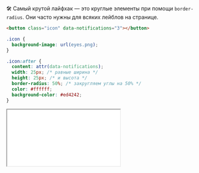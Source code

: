🛠 Самый крутой лайфхак — это круглые элементы при помощи `border-radius`. Они часто нужны для всяких лейблов на странице.

```html
<button class="icon" data-notifications="3"></button>
```

```css
.icon {
  background-image: url(eyes.png);
}

.icon:after {
  content: attr(data-notifications);
  width: 25px; /* равные ширина */
  height: 25px; /* и высота */
  border-radius: 50%; /* закругляем углы на 50% */
  color: #ffffff;
  background-color: #ed4242;
}
```

<iframe title="Счётчик уведомлений — border-radius — Дока" src="../demos/notification.html"></iframe>
